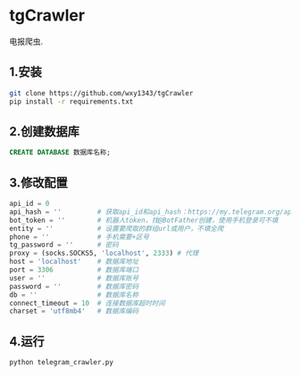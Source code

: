 # tgCrawler

电报爬虫.  

## 1.安装

```bash
git clone https://github.com/wxy1343/tgCrawler
pip install -r requirements.txt
```

## 2.创建数据库

```sql
CREATE DATABASE 数据库名称;
```

## 3.修改配置

```python
api_id = 0
api_hash = ''         # 获取api_id和api_hash：https://my.telegram.org/apps
bot_token = ''        # 机器人token，找@BotFather创建，使用手机登录可不填
entity = ''           # 设置要爬取的群组url或用户，不填全爬
phone = ''            # 手机需要+区号
tg_password = ''      # 密码
proxy = (socks.SOCKS5, 'localhost', 2333) # 代理
host = 'localhost'    # 数据库地址
port = 3306           # 数据库端口
user = ''             # 数据库账号
password = ''         # 数据库密码
db = ''               # 数据库名称
connect_timeout = 10  # 连接数据库超时时间
charset = 'utf8mb4'   # 数据库编码
```

## 4.运行

```bash
python telegram_crawler.py
```
